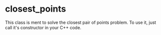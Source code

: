 # closest_points
This class is ment to solve the closest pair of points problem. To use it, just call it's constructor in your C++ code.
